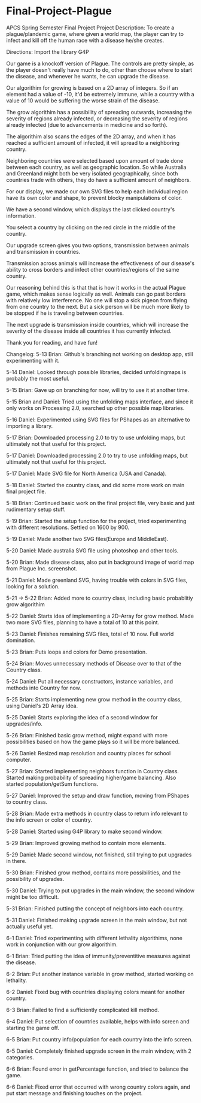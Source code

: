 # Final-Project-Plague
APCS Spring Semester Final Project
Project Description:
To create a plague/plandemic game, where given a world map, the player can try to infect and kill off the human race with a disease he/she creates. 

Directions: 
Import the library G4P

Our game is a knockoff version of Plague. The controls are pretty simple, as the player doesn't really have much to do, other than choose where to start the disease, and whenever he wants, he can upgrade the disease.

Our algorithim for growing is based on a 2D array of integers. So if an element had a value of -10, it'd be extremely immune, while a country with a value of 10 would be suffering the worse strain of the disease. 

The grow algorithim has a possibility of spreading outwards, increasing the severity of regions already infected, or decreasing the severity of regions already infected (due to advancements in medicine and so forth). 

The algorithim also scans the edges of the 2D array, and when it has reached a sufficient amount of infected, it will spread to a neighboring country. 

Neighboring countries were selected based upon amount of trade done between each country, as well as geographic location. So while Australia and Greenland might both be very isolated geographically, since both countries trade with others, they do have a sufficient amount of neighbors. 

For our display, we made our own SVG files to help each individual region have its own color and shape, to prevent blocky manipulations of color. 

We have a second window, which displays the last clicked country's information. 

You select a country by clicking on the red circle in the middle of the country. 

Our upgrade screen gives you two options, transmission between animals and transmission in countries. 

Transmission across animals will increase the effectiveness of our disease's ability to cross borders and infect other countries/regions of the same country. 

Our reasoning behind this is that that is how it works in the actual Plague game, which makes sense logically as well. Animals can go past borders with relatively low interference. No one will stop a sick pigeon from flying from one country to the next. But a sick person will be much more likely to be stopped if he is traveling between countries. 

The next upgrade is transmission inside countries, which will increase the severity of the disease inside all countries it has currently infected.  

Thank you for reading, and have fun!


Changelog:
5-13 Brian: Github's branching not working on desktop app, still experimenting with it. 

5-14 Daniel: Looked through possible libraries, decided unfoldingmaps is probably the most useful. 

5-15 Brian: Gave up on branching for now, will try to use it at another time. 

5-15 Brian and Daniel: Tried using the unfolding maps interface, and since it only works on Processing 2.0, searched up other possible map libraries. 

5-16 Daniel: Experimented using SVG files for PShapes as an alternative to importing a library. 

5-17 Brian: Downloaded processing 2.0  to try to use unfolding maps, but ultimately not that useful for this project.

5-17 Daniel: Downloaded processing 2.0 to try to use unfolding maps, but ultimately not that useful for this project. 

5-17 Daniel: Made SVG file for North America (USA and Canada). 

5-18 Daniel: Started the country class, and did some more work on main final project file. 

5-18 Brian: Continued basic work on the final project file, very basic and just rudimentary setup stuff. 

5-19 Brian: Started the setup function for the project, tried experimenting with different resolutions. Settled on 1600 by 900.

5-19 Daniel: Made another two SVG files(Europe and MiddleEast). 

5-20 Daniel: Made australia SVG file using photoshop and other tools. 

5-20 Brian: Made disease class, also put in background image of world map from Plague Inc. screenshot. 

5-21 Daniel: Made greenland SVG, having trouble with colors in SVG files, looking for a solution. 

5-21 -> 5-22 Brian: Added more to country class, including basic probablitiy grow algorithim

5-22 Daniel: Starts idea of implementing a 2D-Array for grow method. Made two more SVG files, planning to have a total of 10 at this point. 

5-23 Daniel: Finishes remaining SVG files, total of 10 now. Full world domination. 

5-23 Brian: Puts loops and colors for Demo presentation.  

5-24 Brian: Moves unnecessary methods of Disease over to that of the Country class.

5-24 Daniel: Put all necessary constructors, instance variables, and methods into Country for now. 

5-25 Brian: Starts implementing new grow method in the country class, using Daniel's 2D Array idea.

5-25 Daniel: Starts exploring the idea of a second window for upgrades/info.  

5-26 Brian: Finished basic grow method, might expand with more possibilities based on how the game plays so it will be more balanced. 

5-26 Daniel: Resized map resolution and country places for school computer. 

5-27 Brian: Started implementing neighbors function in Country class. Started making probability of spreading higher/game balancing. Also started population/getSum functions. 

5-27 Daniel: Improved the setup and draw function, moving from PShapes to country class. 

5-28 Brian: Made extra methods in country class to return info relevant to the info screen or color of country. 

5-28 Daniel: Started using G4P library to make second window. 

5-29 Brian: Improved growing method to contain more elements. 

5-29 Daniel: Made second window, not finished, still trying to put upgrades in there. 

5-30 Brian: Finished grow method, contains more possibilities, and the possibility of upgrades. 

5-30 Daniel: Trying to put upgrades in the main window, the second window might be too difficult. 

5-31 Brian: Finished putting the concept of neighbors into each country. 

5-31 Daniel: Finished making upgrade screen in the main window, but not actually useful yet. 

6-1 Daniel: Tried experimenting with different lethality algorithims, none work in conjunction with our grow algorithim. 

6-1 Brian: Tried putting the idea of immunity/preventitive measures against the disease. 

6-2 Brian: Put another instance variable in grow method, started working on lethality. 

6-2 Daniel: Fixed bug with countries displaying colors meant for another country. 

6-3 Brian: Failed to find a sufficiently complicated kill method. 

6-4 Daniel: Put selection of countries available, helps with info screen and starting the game off. 

6-5 Brian: Put country info/population for each country into the info screen. 

6-5 Daniel: Completely finished upgrade screen in the main window, with 2 categories. 

6-6 Brian: Found error in getPercentage function, and tried to balance the game. 

6-6 Daniel: Fixed error that occurred with wrong country colors again, and put start message and finishing touches on the project. 